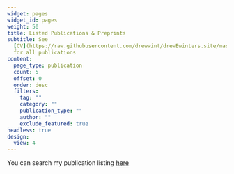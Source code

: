```yaml
---
widget: pages
widget_id: pages
weight: 50
title: Listed Publications & Preprints
subtitle: See
  [CV](https://raw.githubusercontent.com/drewwint/drewEwinters.site/master/static/uploads/CV.pdf)
  for all publications
content:
  page_type: publication
  count: 5
  offset: 0
  order: desc
  filters:
    tag: ""
    category: ""
    publication_type: ""
    author: ""
    exclude_featured: true
headless: true
design:
  view: 4
---
```



You can search my publication listing [here](./publication/)

